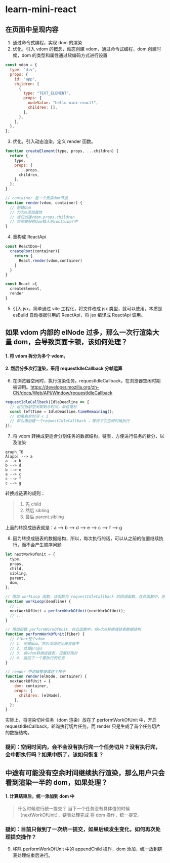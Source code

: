 # learn-mini-react

## 在页面中呈现内容

1. 通过命令式编程，实现 dom 的渲染
2. 优化，引入 vdom 的概念，动态创建 vdom，通过命令式编程，dom 创建时候，dom 的类型和属性通过软编码方式进行设置

```js
const vdom = {
  type: "div",
  props: {
    id: "app",
    children: [
      {
        type: "TEXT_ELEMENT",
        props: {
          nodeValue: "hello mini-react!",
          children: [],
        },
      },
    ],
  },
};
```

3. 优化，引入动态渲染，定义 render 函数。

```js
function createElement(type, props, ...children) {
  return {
    type,
    props: {
      ...props,
      children,
    },
  };
}

// container 是一个真实dom节点
function render(vdom, container) {
  // 创建dom
  // 为dom添加属性
  // 递归创建vdom.props.children
  // 将创建好的dom插入到container中
}
```

4. 重构成 ReactApi

```js
const ReactDom={
  createRoot(container){
    return {
      React.render(vdom,container)
    }
  }
}

const React ={
  createElement,
  render
}
```

5. 引入 jsx，简单通过 vite 工程化，将文件改成 jsx 类型，就可以使用，本质是 esBuild 自动根据引用的 ReactApi，将 jsx 编译成 ReactApi 调用。

## 如果 vdom 内部的 elNode 过多，那么一次行渲染大量 dom，会导致页面卡顿，该如何处理？

#### 1. 将 vdom 拆分为多个 vdom，

#### 2. 然后分多次行渲染，采用 requestIdleCallback 分帧运算

6. 在浏览器空闲时，执行渲染任务。requestIdleCallback，在浏览器空闲时期被调用。https://developer.mozilla.org/zh-CN/docs/Web/API/Window/requestIdleCallback

```js
requestIdleCallback(IdleDeadline => {
  // 返回当前空闲期剩余时间，单位毫秒
  const leftTime = IdleDeadline.timeRemaining();
  // 如果剩余时间 < 1
  // 那么再创建一个requestIdleCallback ，等待下次空闲时候执行
});
```

7. 将 vdom 转换成更适合分割任务的数据结构，链表，方便进行任务的拆分，以及渲染

```mermaid
graph TB
A[app] --> a
a --> b
b --> d
b --> e
a --> c
c --> f
c --> g
```

转换成链表的规则：

> 1. 先 child
> 2. 然后 sibling
> 3. 最后 parent.sibling

上面的转换成链表就是：a --> b --> d --> e --> c --> f --> g

8. 因为转换成链表的数据结构，所以，每次执行的话，可以从之前的位置继续执行，而不会产生顺序问题

```js
let nextWorkOfUnit = {
  type,
  props,
  child,
  sibling,
  parent,
  dom,
};

// 增加 workLoop 函数，该函数为 requestIdleCallback 的回调函数，在此函数中，进行任务调度
function workLoop(deadline) {
  // ...
  nextWorkOfUnit = performWorkOfUnit(nextWorkOfUnit);
  // ...
}

// 增加函数 performWorkOfUnit，在此函数中，将vdom转换成链表数据结构
function performWorkOfUnit(fiber) {
  // fiber是个vdom
  // 1. 创建dom，然后添加到父级容器中
  // 2. 处理props
  // 3. 将vdom转换成链表，设置好指针
  // 4. 返回下一个要执行的任务
}

// render 中逻辑整理成这个样子
function render(elNode, container) {
  nextWorkOfUnit = {
    dom: container,
    props: {
      children: [elNode],
    },
  };
}
```

实际上，将渲染切片任务（dom 渲染）放在了 performWorkOfUnit 中，开启 requestIdleCallback，轮询执行切片任务。而 render 只是生成了首个任务切片的数据结构。

### 疑问：空闲时间内，会不会没有执行完一个任务切片？没有执行完，会中断执行吗？如果中断了，该如何恢复？

## 中途有可能没有空余时间继续执行渲染，那么用户只会看到渲染一半的 dom，如果处理？

#### 1. 计算结束后，统一添加到 dom 中

> 什么时候进行统一提交？
> 当下一个任务没有具体值的时候（nextWorkOfUnit），链表处理完成
> 将 dom 操作，统一提交。

### 疑问：目前只做到了一次统一提交，如果后续发生变化，如何再次处理提交操作？

9. 移除 performWorkOfUnit 中的 appendChild 操作，dom 添加，统一放到链表处理结束后进行。

```js

```
